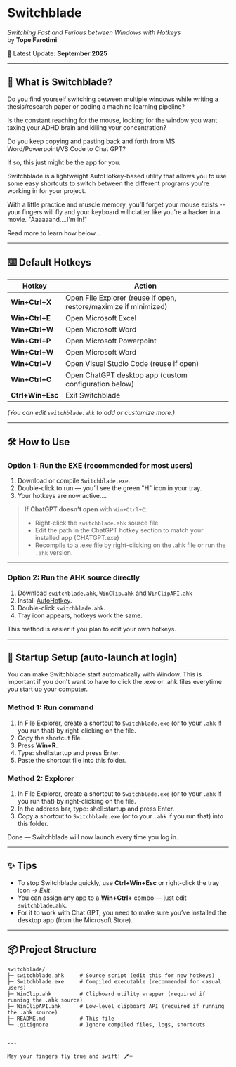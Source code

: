 # Switchblade  
*Switching Fast and Furious between Windows with Hotkeys*  
by **Tope Farotimi**

📅 Latest Update: **September 2025**


---

## 🚀 What is Switchblade?

Do you find yourself switching between multiple windows while writing a thesis/research paper or coding a machine learning pipeline? 

Is the constant reaching for the mouse, looking for the window you want taxing your ADHD brain and killing your concentration?

Do you keep copying and pasting back and forth from MS Word/Powerpoint/VS Code to Chat GPT? 

If so, this just might be the app for you. 

Switchblade is a lightweight AutoHotkey-based utility that allows you to use some easy shortcuts to switch between the different programs you're working in for your project. 

With a little practice and muscle memory, you'll forget your mouse exists -- your fingers will fly and your keyboard will clatter like you're a hacker in a movie. "Aaaaaand....I'm in!" 

Read more to learn how below...

---

## ⌨️ Default Hotkeys

| Hotkey            | Action                           |
|-------------------|----------------------------------|
| **Win+Ctrl+X**    | Open File Explorer (reuse if open, restore/maximize if minimized) |
| **Win+Ctrl+E**    | Open Microsoft Excel             |
| **Win+Ctrl+W**    | Open Microsoft Word              |
| **Win+Ctrl+P**    | Open Microsoft Powerpoint             |
| **Win+Ctrl+W**    | Open Microsoft Word              |
| **Win+Ctrl+V**    | Open Visual Studio Code (reuse if open) |
| **Win+Ctrl+C**    | Open ChatGPT desktop app (custom configuration below) |
| **Ctrl+Win+Esc**  | Exit Switchblade                 |

*(You can edit `switchblade.ahk` to add or customize more.)*

---

## 🛠️ How to Use

### Option 1: Run the EXE (recommended for most users)
1. Download or compile `Switchblade.exe`.
2. Double-click to run — you’ll see the green "H" icon in your tray.
3. Your hotkeys are now active....

> If **ChatGPT doesn’t open** with `Win+Ctrl+C`:  
> - Right-click the `switchblade.ahk` source file.  
> - Edit the path in the ChatGPT hotkey section to match your installed app (CHATGPT.exe)  
> - Recompile to a .exe file by right-clicking on the .ahk file or run the `.ahk` version.

---

### Option 2: Run the AHK source directly
1. Download `switchblade.ahk`, `WinClip.ahk` and `WinClipAPI.ahk` 
2. Install [AutoHotkey](https://www.autohotkey.com/).  
3. Double-click `switchblade.ahk`.  
4. Tray icon appears, hotkeys work the same.  

This method is easier if you plan to edit your own hotkeys.

---

## 🔄 Startup Setup (auto-launch at login)

You can make Switchblade start automatically with Window. This is important if you don't want to have to click the .exe or .ahk files everytime you start up your computer.

### Method 1: Run command
1. In File Explorer, create a shortcut to `Switchblade.exe` (or to your `.ahk` if you run that) by right-clicking on the file.   
2. Copy the shortcut file.
3. Press **Win+R**.  
4. Type:  shell:startup and press Enter.  
5. Paste the shortcut file into this folder. 

### Method 2: Explorer
1. In File Explorer, create a shortcut to `Switchblade.exe` (or to your `.ahk` if you run that) by right-clicking on the file.   
2. In the address bar, type:  shell:startup and press Enter.  
3. Copy a shortcut to `Switchblade.exe` (or to your `.ahk` if you run that) into this folder.

Done — Switchblade will now launch every time you log in.

---

## ✨ Tips
- To stop Switchblade quickly, use **Ctrl+Win+Esc** or right-click the tray icon → *Exit*.  
- You can assign any app to a **Win+Ctrl+<key>** combo — just edit `switchblade.ahk`.  
- For it to work with Chat GPT, you need to make sure you’ve installed the desktop app (from the Microsoft Store). 

---

## 📦 Project Structure

```text
switchblade/
├─ switchblade.ahk     # Source script (edit this for new hotkeys)
├─ Switchblade.exe     # Compiled executable (recommended for casual users)
├─ WinClip.ahk         # Clipboard utility wrapper (required if running the .ahk source)
├─ WinClipAPI.ahk      # Low-level clipboard API (required if running the .ahk source)
├─ README.md           # This file
└─ .gitignore          # Ignore compiled files, logs, shortcuts


---

May your fingers fly true and swift! 🗡️⌨️

